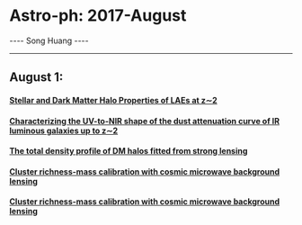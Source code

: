 # Astro-ph: 2017-August

---- Song Huang ----


----

## August 1:

#### [Stellar and Dark Matter Halo Properties of LAEs at z∼2](https://arxiv.org/abs/1707.09373)


#### [Characterizing the UV-to-NIR shape of the dust attenuation curve of IR luminous galaxies up to z∼2](https://arxiv.org/abs/1707.09805)


#### [The total density profile of DM halos fitted from strong lensing](https://arxiv.org/abs/1707.09689)


#### [Cluster richness-mass calibration with cosmic microwave background lensing](https://arxiv.org/abs/1707.09369)


#### [Cluster richness-mass calibration with cosmic microwave background lensing](https://arxiv.org/abs/1707.09369)
